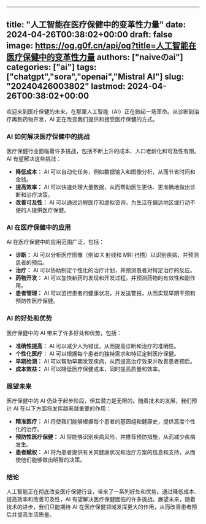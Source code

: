 
---
title: "人工智能在医疗保健中的变革性力量"
date: 2024-04-26T00:38:02+00:00
draft: false
image: https://og.g0f.cn/api/og?title=人工智能在医疗保健中的变革性力量
authors: ["naiveのai"]
categories: ["ai"]
tags: ["chatgpt","sora","openai","Mistral AI"]
slug: "20240426003802"
lastmod: 2024-04-26T00:38:02+00:00
---
欢迎来到医疗保健的未来，在那里人工智能（AI）正在掀起一场革命。从诊断到治疗再到药物开发，AI 正在改变我们提供和接受医疗保健的方式。

### AI 如何解决医疗保健中的挑战

医疗保健行业面临着许多挑战，包括不断上升的成本、人口老龄化和可及性有限。AI 有望解决这些挑战：

- **降低成本：** AI 可以自动化任务，例如数据输入和图像分析，从而节省时间和金钱。
- **提高效率：** AI 可以快速处理大量数据，从而帮助医生更快、更准确地做出诊断和治疗决策。
- **改善可及性：** AI 可以通过远程医疗和虚拟咨询，为生活在偏远地区或行动不便的人提供医疗保健。

### AI 在医疗保健中的应用

AI 在医疗保健中的应用范围广泛，包括：

- **诊断：** AI 可以分析医疗图像（例如 X 射线和 MRI 扫描）以识别疾病，并预测患者的预后。
- **治疗：** AI 可以协助制定个性化的治疗计划，并预测患者对特定治疗的反应。
- **药物开发：** AI 可以加快新药的发现和开发过程，并预测药物的有效性和副作用。
- **患者管理：** AI 可以监控患者的健康状况，并发送警报，从而实现早期干预和预防性医疗保健。

### AI 的好处和优势

医疗保健中的 AI 带来了许多好处和优势，包括：

- **准确性提高：** AI 可以减少人为错误，从而提高诊断和治疗的准确性。
- **个性化医疗：** AI 可以根据每个患者的独特需求和特征定制医疗保健。
- **早期检测：** AI 可以帮助早期发现疾病，从而提高治疗效果并改善患者预后。
- **成本效益：** AI 可以降低医疗保健成本，同时提高质量和效率。

### 展望未来

医疗保健中的 AI 仍处于起步阶段，但其潜力是无限的。随着技术的发展，我们预计 AI 在以下方面将发挥越来越重要的作用：

- **精准医疗：** AI 将使我们能够根据每个患者的基因组和健康史，提供高度个性化的治疗。
- **预防性医疗保健：** AI 将能够识别疾病风险，并推荐预防措施，从而减少疾病发生。
- **患者赋权：** AI 将为患者提供有关其健康状况和治疗方案的信息和支持，从而使他们能够做出明智的决策。

### 结论

人工智能正在彻底改变医疗保健行业，带来了一系列好处和优势。通过降低成本、提高效率和改善可及性，AI 有望解决医疗保健面临的许多挑战。展望未来，随着技术的进步，我们只能期待 AI 在医疗保健领域发挥更大的作用，从而改善患者预后并提高生活质量。